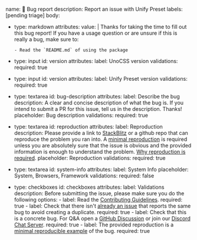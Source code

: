 name: 🐞 Bug report
description: Report an issue with Unify Preset
labels: [pending triage]
body:
  - type: markdown
    attributes:
      value: |
        Thanks for taking the time to fill out this bug report! If you have a usage question
        or are unsure if this is really a bug, make sure to:

        - Read the `README.md` of using the package

  - type: input
    id: version
    attributes:
      label: UnoCSS version
    validations:
      required: true
  - type: input
    id: version
    attributes:
      label: Unify Preset version
    validations:
      required: true
  - type: textarea
    id: bug-description
    attributes:
      label: Describe the bug
      description: A clear and concise description of what the bug is. If you intend to submit a PR for this issue, tell us in the description. Thanks!
      placeholder: Bug description
    validations:
      required: true
  - type: textarea
    id: reproduction
    attributes:
      label: Reproduction
      description: Please provide a link to [StackBlitz](https://stackblitz.com/) or a github repo that can reproduce the problem you ran into. A [minimal reproduction](https://stackoverflow.com/help/minimal-reproducible-example) is required unless you are absolutely sure that the issue is obvious and the provided information is enough to understand the problem. [Why reproduction is required](https://antfu.me/posts/why-reproductions-are-required).
      placeholder: Reproduction
    validations:
      required: true
  - type: textarea
    id: system-info
    attributes:
      label: System Info
      placeholder: System, Browsers, Framework
    validations:
      required: false
  - type: checkboxes
    id: checkboxes
    attributes:
      label: Validations
      description: Before submitting the issue, please make sure you do the following
      options:
        - label: Read the [Contributing Guidelines](https://github.com/unify-ui-dev/unify-preset/blob/main/CONTRIBUTING.MD).
          required: true
        - label: Check that there isn't [already an issue](https://github.com/unify-ui-dev/unify-preset/issues) that reports the same bug to avoid creating a duplicate.
          required: true
        - label: Check that this is a concrete bug. For Q&A open a [GitHub Discussion](https://github.com/unify-ui-dev/unify-preset/discussions) or join our [Discord Chat Server](https://discord.gg/ytgYghjnCc).
          required: true
        - label: The provided reproduction is a [minimal reproducible example](https://stackoverflow.com/help/minimal-reproducible-example) of the bug.
          required: true